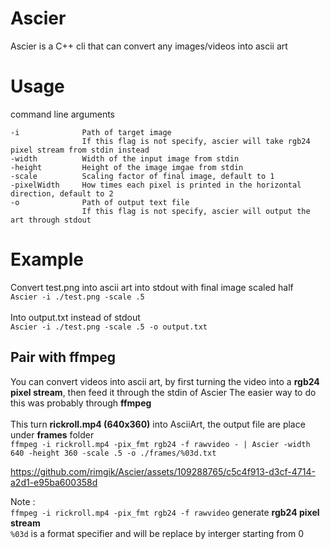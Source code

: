 # Ascier
Ascier is a C++ cli that can convert any images/videos into ascii art

# Usage 
command line arguments
```
-i              Path of target image
                If this flag is not specify, ascier will take rgb24 pixel stream from stdin instead
-width          Width of the input image from stdin
-height         Height of the image imgae from stdin
-scale          Scaling factor of final image, default to 1
-pixelWidth     How times each pixel is printed in the horizontal direction, default to 2
-o              Path of output text file
                If this flag is not specify, ascier will output the art through stdout
```
# Example
Convert test.png into ascii art into stdout with final image scaled half\
``` Ascier -i ./test.png -scale .5 ``` <br>
<br>Into output.txt instead of stdout\
``` Ascier -i ./test.png -scale .5 -o output.txt ```
<br>
## Pair with ffmpeg
You can convert videos into ascii art, by first turning the video into a **rgb24 pixel stream**, then feed it through the stdin of Ascier
The easier way to do this was probably through **ffmpeg** <br>
<br>This turn **rickroll.mp4 (640x360)** into AsciiArt, the output file are place under **frames** folder<br>
```ffmpeg -i rickroll.mp4 -pix_fmt rgb24 -f rawvideo - | Ascier -width 640 -height 360 -scale .5 -o ./frames/%03d.txt```<br>

https://github.com/rimgik/Ascier/assets/109288765/c5c4f913-d3cf-4714-a2d1-e95ba600358d

Note :\
```ffmpeg -i rickroll.mp4 -pix_fmt rgb24 -f rawvideo``` generate **rgb24 pixel stream**\
       ```%03d``` is a format specifier and will be replace by interger starting from 0
